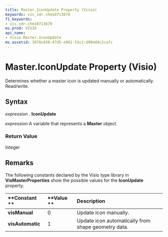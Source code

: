 ```yaml
---
title: Master.IconUpdate Property (Visio)
keywords: vis_sdr.chm10713670
f1_keywords:
- vis_sdr.chm10713670
ms.prod: VISIO
api_name:
- Visio.Master.IconUpdate
ms.assetid: 3978c650-47d5-e961-53c2-d99dd4c2ca7c
---
```



# Master.IconUpdate Property (Visio)

Determines whether a master icon is updated manually or automatically. Read/write.


## Syntax

 _expression_ . **IconUpdate**

 _expression_ A variable that represents a **Master** object.


### Return Value

Integer


## Remarks

The following constants declared by the Visio type library in  **VisMasterProperties** show the possible values for the **IconUpdate** property.



|**Constant **|**Value **|**Description**|
|:-----|:-----|:-----|
| **visManual**|0 |Update icon manually.|
| **visAutomatic**|1 |Update icon automatically from shape geometry data.|

